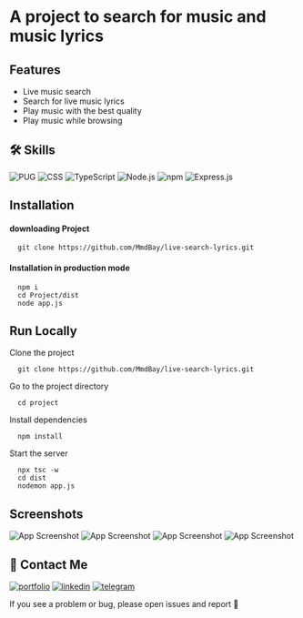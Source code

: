# A project to search for music and music lyrics


## Features

- Live music search
- Search for live music lyrics
- Play music with the best quality
- Play music while browsing


## 🛠 Skills
![PUG](https://img.shields.io/badge/-Pug-black?style=flat-square&logo=pug)
![CSS](https://img.shields.io/badge/-CSS-black?style=flat-square&logo=css3)
![TypeScript](https://img.shields.io/badge/-TypeScript-black?style=flat-square&logo=typescript)
![Node.js](https://img.shields.io/badge/-Node.js-black?style=flat-square&logo=Node.js)
![npm](https://img.shields.io/badge/-npm-black?style=flat-square&logo=npm)
![Express.js](https://img.shields.io/badge/-Express.js-black?style=flat-square&logo=express)

## Installation

#### downloading Project 

```
  git clone https://github.com/MmdBay/live-search-lyrics.git
```
#### Installation in production mode

```
  npm i
  cd Project/dist
  node app.js
```

## Run Locally

Clone the project

```
  git clone https://github.com/MmdBay/live-search-lyrics.git
```

Go to the project directory

```
  cd project
```

Install dependencies

```
  npm install
```

Start the server

```
  npx tsc -w
  cd dist
  nodemon app.js
```


## Screenshots

![App Screenshot](https://via.placeholder.com/468x300?text=App+Screenshot+Here)
![App Screenshot](https://via.placeholder.com/468x300?text=App+Screenshot+Here)
![App Screenshot](https://via.placeholder.com/468x300?text=App+Screenshot+Here)
![App Screenshot](https://via.placeholder.com/468x300?text=App+Screenshot+Here)


## 🔗 Contact Me
[![portfolio](https://img.shields.io/badge/my_portfolio-000?style=for-the-badge&logo=ko-fi&logoColor=white)](https://mohammad.hasanbeygi.site/)
[![linkedin](https://img.shields.io/badge/linkedin-0A66C2?style=for-the-badge&logo=linkedin&logoColor=white)](https://www.linkedin.com/in/mohammad-hasanbeygi/)
[![telegram](https://img.shields.io/badge/telegram-1DA1F2?style=for-the-badge&logo=telegram&logoColor=white)](https://t.me/Aq_Qoyunlu)

If you see a problem or bug, please open issues and report 🤍
